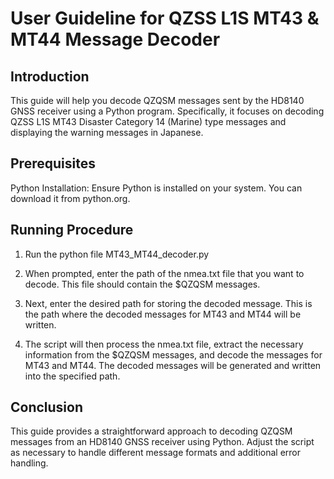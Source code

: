 # User Guideline for QZSS L1S MT43 & MT44 Message Decoder
## Introduction
This guide will help you decode QZQSM messages sent by the HD8140 GNSS receiver using a Python program. Specifically, it focuses on decoding QZSS L1S MT43 Disaster Category 14 (Marine) type messages and displaying the warning messages in Japanese.
## Prerequisites
Python Installation: Ensure Python is installed on your system. You can download it from python.org.
## Running Procedure
1.	Run the python file MT43_MT44_decoder.py

2.	When prompted, enter the path of the nmea.txt file that you want to decode. This file should contain the $QZQSM messages.

3.	Next, enter the desired path for storing the decoded message. This is the path where the decoded messages for MT43 and MT44 will be written.

4.	The script will then process the nmea.txt file, extract the necessary information from the $QZQSM messages, and decode the messages for MT43 and MT44. The decoded messages will be generated and written into the specified path.
## Conclusion
This guide provides a straightforward approach to decoding QZQSM messages from an HD8140 GNSS receiver using Python.  Adjust the script as necessary to handle different message formats and additional error handling.
